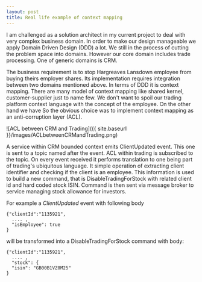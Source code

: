 ```yaml
---
layout: post
title: Real life example of context mapping
---
```


I am challenged as a solution architect in my current project to deal with very complex business domain. In order to make our design manageable we apply Domain Driven Design (DDD) a lot. We still in the process of cutting the problem space into domains. However our core domain includes trade processing. One of generic domains is CRM.

The business requirement is to stop Hargreaves Lansdown employee from buying theirs employer shares. Its implementation requires integration between two domains mentioned above. In terms of DDD it is context mapping. There are many model of context mapping like shared kernel, customer-supplier just to name few. We don't want to spoil our trading platform context language with the concept of the employee. On the other hand we have So the obvious choice was to implement context mapping as an anti-corruption layer (ACL). 

![ACL between CRM and Trading]({{ site.baseurl }}/images/ACLbetweenCRMandTrading.png)

A service within CRM bounded context emits ClientUpdated event. This one is sent to a topic named after the event.  ACL within trading is subscribed to the topic.  On every event received it performs translation to one being part of trading's ubiquitous language.  It simple operation of extracting client identifier and checking if the client is an employee. This information is used to build a new command, that is DisableTradingForStock with related client id and hard coded stock ISIN. Command is then sent via message broker to service managing stock allowance for investors.

For example a _ClientUpdated_ event with following body
```
{"clientId":"1135921",
  .... ,
  "isEmployee": true
} 
```
will be transformed into a DisableTradingForStock command with body:
```
{"clientId":"1135921",
  .... ,
  "stock": {
  "isin": "GB00B1VZ0M25"
}
```
